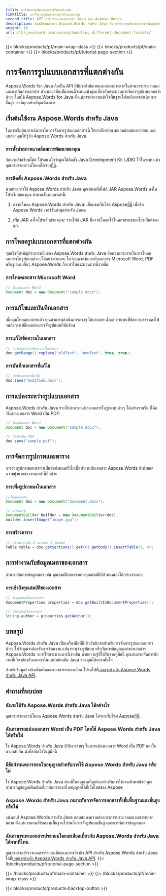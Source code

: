 ```yaml
---
title: การจัดการรูปแบบเอกสารที่แตกต่างกัน
linktitle: การจัดการรูปแบบเอกสารที่แตกต่างกัน
second_title: API การประมวลผลเอกสาร Java ของ Aspose.Words
description: ปลดล็อกพลังของ Aspose.Words สำหรับ Java ในการจัดการรูปแบบเอกสารที่หลากหลาย เรียนรู้การแก้ไขข้อความ การแปลง และอื่นๆ ด้วยตัวอย่างในทางปฏิบัติ
weight: 10
url: /th/java/word-processing/handling-different-document-formats/
---
```


{{< blocks/products/pf/main-wrap-class >}}
{{< blocks/products/pf/main-container >}}
{{< blocks/products/pf/tutorial-page-section >}}

# การจัดการรูปแบบเอกสารที่แตกต่างกัน


Aspose.Words for Java ถือเป็น API ที่มีประสิทธิภาพและอเนกประสงค์ในด้านการประมวลผลและการจัดการเอกสาร คำแนะนำทีละขั้นตอนนี้จะแนะนำคุณเกี่ยวกับกระบวนการจัดการรูปแบบเอกสารต่างๆ โดยใช้ Aspose.Words for Java ตั้งแต่การทำความเข้าใจพื้นฐานไปจนถึงการดำเนินการขั้นสูง เรามีทุกอย่างที่คุณต้องการ

## เริ่มต้นใช้งาน Aspose.Words สำหรับ Java

ในการเริ่มต้นการเดินทางในการจัดการรูปแบบเอกสารนี้ ให้เราตั้งค่าสภาพแวดล้อมของเราก่อน และแนะนำคุณให้รู้จัก Aspose.Words สำหรับ Java

### การตั้งค่าสภาพแวดล้อมการพัฒนาของคุณ

 ก่อนจะเริ่มเขียนโค้ด โปรดแน่ใจว่าคุณได้ติดตั้ง Java Development Kit (JDK) ไว้ในระบบแล้ว คุณสามารถดาวน์โหลดได้จาก[ที่นี่](https://www.oracle.com/java/technologies/javase-downloads.html).

### การติดตั้ง Aspose.Words สำหรับ Java

หากต้องการใช้ Aspose.Words สำหรับ Java คุณต้องเพิ่มไฟล์ JAR Aspose.Words ลงในโปรเจ็กต์ของคุณ ทำตามขั้นตอนเหล่านี้:

1.  ดาวน์โหลด Aspose.Words สำหรับ Java: เยี่ยมชมเว็บไซต์ Aspose[ที่นี่](https://releases.aspose.com/words/java/) เพื่อรับ Aspose.Words เวอร์ชันล่าสุดสำหรับ Java

2. เพิ่ม JAR ลงในโปรเจ็กต์ของคุณ: รวมไฟล์ JAR ที่ดาวน์โหลดไว้ในคลาสพาธของโปรเจ็กต์ของคุณ

## การโหลดรูปแบบเอกสารที่แตกต่างกัน

จุดแข็งที่สำคัญประการหนึ่งของ Aspose.Words สำหรับ Java คือความสามารถในการโหลดเอกสารในรูปแบบต่างๆ ได้อย่างง่ายดาย ไม่ว่าคุณจะจัดการกับเอกสาร Microsoft Word, PDF หรือรูปแบบอื่นๆ Aspose.Words ก็จะทำให้กระบวนการนี้ง่ายขึ้น

### การโหลดเอกสาร Microsoft Word

```java
// โหลดเอกสาร Word
Document doc = new Document("sample.docx");
```

## การแก้ไขและบันทึกเอกสาร

เมื่อคุณโหลดเอกสารแล้ว คุณสามารถดำเนินการต่างๆ ได้มากมาย ตั้งแต่การแทนที่ข้อความธรรมดาไปจนถึงการเปลี่ยนแปลงการจัดรูปแบบที่ซับซ้อน

### การแก้ไขข้อความในเอกสาร

```java
// ค้นหาและแทนที่ข้อความในเอกสาร
doc.getRange().replace("oldText", "newText", true, true);
```

### การบันทึกเอกสารที่แก้ไข

```java
// บันทึกเอกสารที่แก้ไข
doc.save("modified.docx");
```

## การแปลงระหว่างรูปแบบเอกสาร

Aspose.Words สำหรับ Java ช่วยให้สามารถแปลงเอกสารในรูปแบบต่างๆ ได้อย่างราบรื่น นี่คือวิธีแปลงเอกสาร Word เป็น PDF:

```java
// โหลดเอกสาร Word
Document doc = new Document("sample.docx");

// บันทึกเป็น PDF
doc.save("sample.pdf");
```

## การจัดการรูปภาพและตาราง

การรวมรูปภาพและตารางเป็นข้อกำหนดทั่วไปเมื่อทำงานกับเอกสาร Aspose.Words ยังช่วยลดความยุ่งยากของงานเหล่านี้อีกด้วย

### การเพิ่มรูปภาพลงในเอกสาร

```java
//โหลดเอกสาร
Document doc = new Document("document.docx");

// แทรกภาพ
DocumentBuilder builder = new DocumentBuilder(doc);
builder.insertImage("image.jpg");
```

### การสร้างตาราง

```java
// สร้างตารางที่มี 3 แถวและ 4 คอลัมน์
Table table = doc.getSections().get(0).getBody().insertTable(3, 4);
```

## การทำงานกับข้อมูลเมตาของเอกสาร

สามารถจัดการข้อมูลเมตา เช่น คุณสมบัติเอกสารและคุณสมบัติที่กำหนดเองได้อย่างง่ายดาย

### การเข้าถึงคุณสมบัติของเอกสาร

```java
// รับคุณสมบัติของเอกสาร
DocumentProperties properties = doc.getBuiltInDocumentProperties();

// ดึงข้อมูลผู้เขียนเอกสาร
String author = properties.getAuthor();
```

## บทสรุป

Aspose.Words สำหรับ Java เป็นเครื่องมือที่มีประสิทธิภาพสำหรับการจัดการรูปแบบเอกสารต่างๆ ไม่ว่าคุณจะต้องจัดการข้อความ แปลงระหว่างรูปแบบ หรือจัดการข้อมูลเมตาของเอกสาร Aspose.Words จะทำให้กระบวนการนี้ง่ายขึ้น ด้วยความรู้ที่ได้รับจากคู่มือนี้ คุณสามารถจัดการกับงานที่เกี่ยวข้องกับเอกสารในแอปพลิเคชัน Java ของคุณได้อย่างมั่นใจ

 สำหรับข้อมูลอ้างอิงเพิ่มเติมและเอกสารรายละเอียด โปรดไปที่[เอกสารอ้างอิง Aspose.Words สำหรับ Java API](https://reference.aspose.com/words/java/).

## คำถามที่พบบ่อย

### ฉันจะได้รับ Aspose.Words สำหรับ Java ได้อย่างไร

 คุณสามารถดาวน์โหลด Aspose.Words สำหรับ Java ได้จากเว็บไซต์ Aspose[ที่นี่](https://releases.aspose.com/words/java/).

### ฉันสามารถแปลงเอกสาร Word เป็น PDF โดยใช้ Aspose.Words สำหรับ Java ได้หรือไม่

ใช่ Aspose.Words สำหรับ Java มีวิธีการง่ายๆ ในการแปลงเอกสาร Word เป็น PDF และในทางกลับกัน ดังที่สาธิตไว้ในคู่มือนี้

### มีข้อกำหนดการออกใบอนุญาตสำหรับการใช้ Aspose.Words สำหรับ Java หรือไม่

ใช่ Aspose.Words สำหรับ Java ต้องมีใบอนุญาตที่ถูกต้องสำหรับการใช้งานเชิงพาณิชย์ คุณสามารถดูข้อมูลเพิ่มเติมเกี่ยวกับการออกใบอนุญาตได้ที่เว็บไซต์ของ Aspose

### Aspose.Words สำหรับ Java เหมาะกับการจัดการเอกสารทั้งขั้นพื้นฐานและขั้นสูงหรือไม่

แน่นอน! Aspose.Words สำหรับ Java ตอบสนองความต้องการการประมวลผลเอกสารหลากหลาย ตั้งแต่การแทนที่ข้อความพื้นฐานไปจนถึงการจัดรูปแบบขั้นสูงและการจัดการข้อมูลเมตา

### ฉันสามารถหาเอกสารประกอบโดยละเอียดเกี่ยวกับ Aspose.Words สำหรับ Java ได้จากที่ไหน

 คุณสามารถสำรวจเอกสารรายละเอียดและการอ้างอิง API สำหรับ Aspose.Words สำหรับ Java ได้ที่[เอกสารอ้างอิง Aspose.Words สำหรับ Java API](https://reference.aspose.com/words/java/).
{{< /blocks/products/pf/tutorial-page-section >}}

{{< /blocks/products/pf/main-container >}}
{{< /blocks/products/pf/main-wrap-class >}}

{{< blocks/products/products-backtop-button >}}
